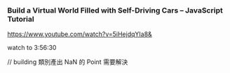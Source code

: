 <!-- @format -->

### Build a Virtual World Filled with Self-Driving Cars – JavaScript Tutorial

https://www.youtube.com/watch?v=5iHejdqYIa8&

watch to 3:56:30

// building 類別產出 NaN 的 Point 需要解決

